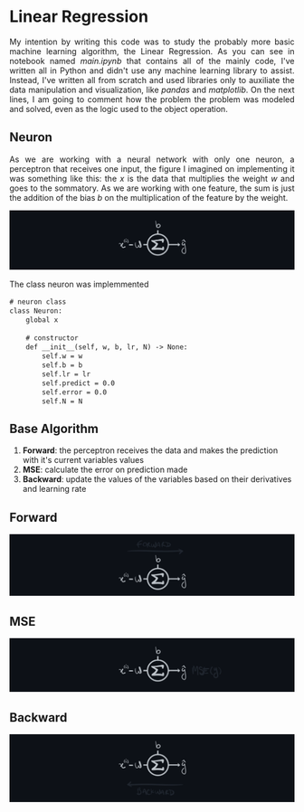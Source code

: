 # Linear Regression
<p align="justify">My intention by writing this code was to study the probably more basic machine learning algorithm, the Linear Regression. As you can see in notebook named <i>main.ipynb</i> that contains all of the mainly code, I've written all in Python and didn't use any machine learning library to assist. Instead, I've written all from scratch and used libraries only to auxiliate the data manipulation and visualization, like <i>pandas</i> and <i>matplotlib</i>. On the next lines, I am going to comment how the problem the problem was modeled and solved, even as the logic used to the object operation.</p>

## Neuron
<p align="justify">As we are working with a neural network with only one neuron, a perceptron that receives one input, the figure I imagined on implementing it was something like this: the <i>x</i> is the data that multiplies the weight <i>w</i> and goes to the sommatory. As we are working with one feature, the sum is just the addition of the bias <i>b</i> on the multiplication of the feature by the weight.</p>

![neuron](/images/neuron.png)

The class neuron was implemmented 

```
# neuron class
class Neuron:
    global x
    
    # constructor
    def __init__(self, w, b, lr, N) -> None:
        self.w = w
        self.b = b 
        self.lr = lr
        self.predict = 0.0
        self.error = 0.0
        self.N = N
```

## Base Algorithm
1. **Forward**: the perceptron receives the data and makes the prediction with it's current variables values
2. **MSE**: calculate the error on prediction made
3. **Backward**: update the values of the variables based on their derivatives and learning rate


## Forward
![forward](/images/forward.png)

## MSE
![mse](/images/mse.png)

## Backward
![backward](/images/backward.png)
